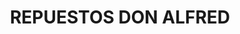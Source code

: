 ---
title: "REPUESTOS DON ALFRED"
url: /la-concordia/repuestos-don-alfred/
shop: reparación de automóviles
---